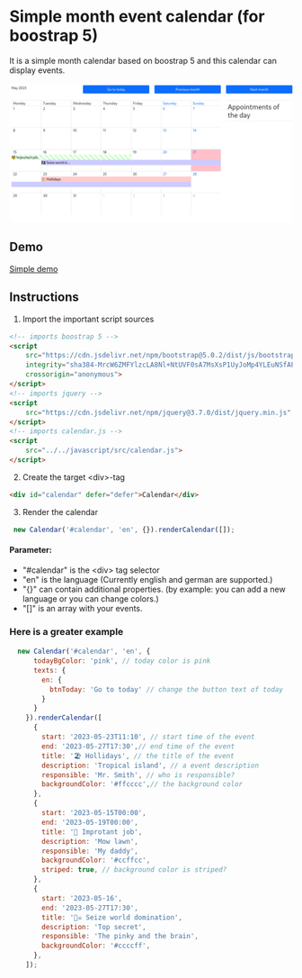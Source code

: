 # Simple month event calendar (for boostrap 5)
It is a simple month calendar based on boostrap 5 and this calendar can display events. 

![Screenshot main view,](docs/imgs/screenshot-main.png)


## Demo

[Simple demo](https://raw.githack.com/docmcfly/boostrap5EventCalendar/main/docs/demo/index.html)

## Instructions

1. Import the important script sources
```html
<!-- imports boostrap 5 -->
<script 
    src="https://cdn.jsdelivr.net/npm/bootstrap@5.0.2/dist/js/bootstrap.bundle.min.js"
    integrity="sha384-MrcW6ZMFYlzcLA8Nl+NtUVF0sA7MsXsP1UyJoMp4YLEuNSfAP+JcXn/tWtIaxVXM"
    crossorigin="anonymous">
</script>
<!-- imports jquery -->
<script 
    src="https://cdn.jsdelivr.net/npm/jquery@3.7.0/dist/jquery.min.js" integrity="sha256-2Pmvv0kuTBOenSvLm6bvfBSSHrUJ+3A7x6P5Ebd07/g=" crossorigin="anonymous">
</script>
<!-- imports calendar.js -->
<script 
    src="../../javascript/src/calendar.js">
</script>
```

2. Create the target &lt;div>-tag

```html
<div id="calendar" defer="defer">Calendar</div>
```

3. Render the calendar
   
```js
 new Calendar('#calendar', 'en', {}).renderCalendar([]);
```
#### Parameter:
* "#calendar"  is the &lt;div> tag selector
* "en" is the language (Currently english and german are supported.)
* "{}" can contain additional properties. (by example: you can add a new language or you can change colors.) 
* "[]" is an array with your events. 

### Here is a greater example

```js
  new Calendar('#calendar', 'en', {
      todayBgColor: 'pink', // today color is pink
      texts: {
        en: {
          btnToday: 'Go to today' // change the button text of today
        }
      }
    }).renderCalendar([
      {
        start: '2023-05-23T11:10', // start time of the event
        end: '2023-05-27T17:30',// end time of the event
        title: '🏖️ Hollidays', // the title of the event
        description: 'Tropical island', // a event description
        responsible: 'Mr. Smith', // who is responsible?
        backgroundColor: '#ffcccc',// the background color
      },
      {
        start: '2023-05-15T00:00',
        end: '2023-05-19T00:00',
        title: '🥸 Improtant job',
        description: 'Mow lawn',
        responsible: 'My daddy',
        backgroundColor: '#ccffcc',
        striped: true, // background color is striped?
      },
      {
        start: '2023-05-16',
        end: '2023-05-27T17:30',
        title: '🏴‍☠️ Seize world domination',
        description: 'Top secret',
        responsible: 'The pinky and the brain',
        backgroundColor: '#ccccff',
      },
    ]);
```
